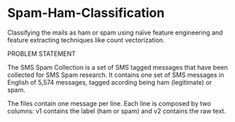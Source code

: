 # Spam-Ham-Classification
Classifying the mails as ham or spam using naïve feature engineering and feature extracting techniques like count vectorization. 

PROBLEM STATEMENT

The SMS Spam Collection is a set of SMS tagged messages that have been collected for SMS Spam research. It contains one set of SMS messages in English of 5,574 messages, tagged acording being ham (legitimate) or spam.

The files contain one message per line. Each line is composed by two columns: v1 contains the label (ham or spam) and v2 contains the raw text.
